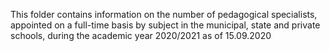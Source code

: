 This folder contains information on the number of pedagogical specialists, appointed on a full-time basis by subject in the municipal, state and private schools, during the academic year 2020/2021 as of 15.09.2020